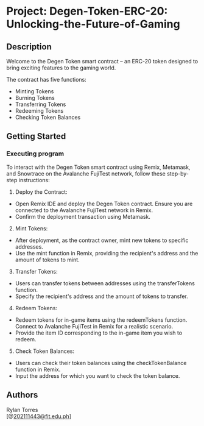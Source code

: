 # Project: Degen-Token-ERC-20: Unlocking-the-Future-of-Gaming

## Description

Welcome to the Degen Token smart contract – an ERC-20 token designed to bring exciting features to the gaming world.

The contract has five functions: 
- Minting Tokens
- Burning Tokens
- Transferring Tokens
- Redeeming Tokens
- Checking Token Balances

## Getting Started

### Executing program

To interact with the Degen Token smart contract using Remix, Metamask, and Snowtrace on the Avalanche FujiTest network, follow these step-by-step instructions:

1. Deploy the Contract:

- Open Remix IDE and deploy the Degen Token contract. Ensure you are connected to the Avalanche FujiTest network in Remix.
- Confirm the deployment transaction using Metamask.

2. Mint Tokens:

- After deployment, as the contract owner, mint new tokens to specific addresses.
- Use the mint function in Remix, providing the recipient's address and the amount of tokens to mint.

3. Transfer Tokens:

- Users can transfer tokens between addresses using the transferTokens function.
- Specify the recipient's address and the amount of tokens to transfer.

4. Redeem Tokens:

- Redeem tokens for in-game items using the redeemTokens function. Connect to Avalanche FujiTest in Remix for a realistic scenario.
- Provide the item ID corresponding to the in-game item you wish to redeem.

5. Check Token Balances:

- Users can check their token balances using the checkTokenBalance function in Remix.
- Input the address for which you want to check the token balance.

## Authors

Rylan Torres  
[@202111443@fit.edu.ph]
